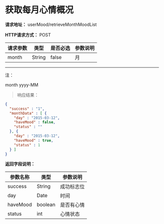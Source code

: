 # 获取每月心情概况

**请求地址：** userMood/retrieveMonthMoodList

**HTTP请求方式：** POST

| 请求参数 | 类型 | 是否必选 | 参数说明 |
| -- | -- | -- | -- |
| month | String | false | 月 |

---
注：

month yyyy-MM

>响应结果：

```json
{
  "success" : "1",
  "monthData" : [ {
    "day" : "2015-03-12",
    "haveMood" : false,
    "status" : ""
  }, {
    "day" : "2015-03-12",
    "haveMood" : true,
    "status" : 1
  } ]
}
```

**返回字段说明：**

| 参数名称 | 类型 | 参数说明 |
| -- | -- | -- |
| success | String | 成功标志位 |
| day | Date | 时间 |
| haveMood | boolean | 是否有心情 |
| status | int | 心情状态 |
